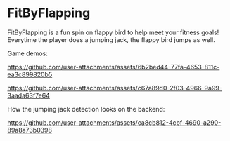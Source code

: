 # FitByFlapping

FitByFlapping is a fun spin on flappy bird to help meet your fitness goals! Everytime the player does a jumping jack, the flappy bird jumps as well. 

Game demos:

https://github.com/user-attachments/assets/6b2bed44-77fa-4653-811c-ea3c899820b5



https://github.com/user-attachments/assets/c67a89d0-2f03-4966-9a99-3aada63f7e64


How the jumping jack detection looks on the backend:

https://github.com/user-attachments/assets/ca8cb812-4cbf-4690-a290-89a8a73b0398

